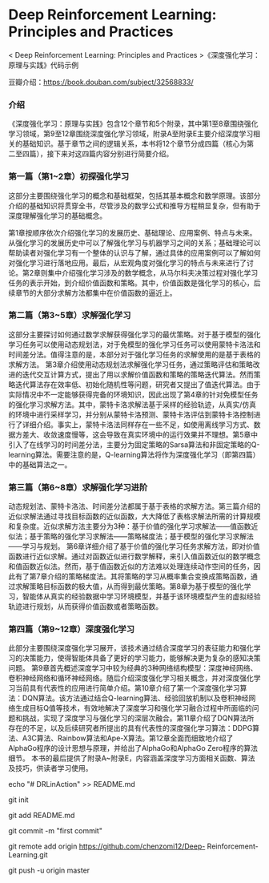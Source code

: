 # Deep Reinforcement Learning: Principles and Practices


< Deep Reinforcement Learning: Principles and Practices >《深度强化学习：原理与实践》代码示例

豆瓣介绍：https://book.douban.com/subject/32568833/


### 介绍

《深度强化学习：原理与实践》包含12个章节和5个附录，其中第1至8章围绕强化学习领域，第9至12章围绕深度强化学习领域，附录A至附录E主要介绍深度学习相关的基础知识。基于章节之间的逻辑关系，本书将12个章节分成四篇（核心为第二至四篇），接下来对这四篇内容分别进行简要介绍。### 第一篇（第1~2章）初探强化学习
这部分主要围绕强化学习的概念和基础框架，包括其基本概念和数学原理。该部分介绍的基础知识将贯穿全书，尽管涉及的数学公式和推导方程稍显复杂，但有助于深度理解强化学习的基础概念。第1章按顺序依次介绍强化学习的发展历史、基础理论、应用案例、特点与未来。从强化学习的发展历史中可以了解强化学习与机器学习之间的关系；基础理论可以帮助读者对强化学习有一个整体的认识与了解，通过具体的应用案例可以了解如何对强化学习进行落地应用。最后，从宏观角度对强化学习的特点与未来进行了讨论。第2章则集中介绍强化学习涉及的数学概念，从马尔科夫决策过程对强化学习任务的表示开始，到介绍价值函数和策略。其中，价值函数是强化学习的核心，后续章节的大部分求解方法都集中在价值函数的逼近上。### 第二篇（第3~5章）求解强化学习这部分主要探讨如何通过数学求解获得强化学习的最优策略。对于基于模型的强化学习任务可以使用动态规划法，对于免模型的强化学习任务可以使用蒙特卡洛法和时间差分法。值得注意的是，本部分对于强化学习任务的求解使用的是基于表格的求解方法。第3章介绍使用动态规划法求解强化学习任务，通过策略评估和策略改进的迭代交互计算方式，提出了用以求解价值函数和策略的策略迭代算法。然而策略迭代算法存在效率低、初始化随机性等问题，研究者又提出了值迭代算法。由于实际情况中不一定能够获得完备的环境知识，因此出现了第4章的针对免模型任务的强化学习求解方法。其中，蒙特卡洛求解法基于采样的经验轨迹，从真实/仿真的环境中进行采样学习，并分别从蒙特卡洛预测、蒙特卡洛评估到蒙特卡洛控制进行了详细介绍。事实上，蒙特卡洛法同样存在一些不足，如使用离线学习方式、数据方差大、收敛速度慢等，这会导致在真实环境中的运行效果并不理想。第5章中引入了在线学习的时间差分法，主要分为固定策略的Sarsa算法和非固定策略的Q-learning算法。需要注意的是，Q-learning算法将作为深度强化学习（即第四篇）中的基础算法之一。### 第三篇（第6~8章）求解强化学习进阶动态规划法、蒙特卡洛法、时间差分法都属于基于表格的求解方法。第三篇介绍的近似求解法通过寻找目标函数的近似函数，大大降低了表格求解法所需的计算规模和复杂度。近似求解方法主要分为3种：基于价值的强化学习求解法——值函数近似法；基于策略的强化学习求解法——策略梯度法；基于模型的强化学习求解法——学习与规划。第6章详细介绍了基于价值的强化学习任务求解方法，即对价值函数进行近似求解。通过对函数近似进行数学解释，来引入值函数近似的数学概念和值函数近似法。然而，基于值函数近似的方法难以处理连续动作空间的任务，因此有了第7章介绍的策略梯度法。其将策略的学习从概率集合变换成策略函数，通过求解策略目标函数的极大值，从而得到最优策略。第8章为基于模型的强化学习，智能体从真实的经验数据中学习环境模型，并基于该环境模型产生的虚拟经验轨迹进行规划，从而获得价值函数或者策略函数。### 第四篇（第9~12章）深度强化学习此部分主要围绕深度强化学习展开，该技术通过结合深度学习的表征能力和强化学习的决策能力，使得智能体具备了更好的学习能力，能够解决更为复杂的感知决策问题。第9章首先概述深度学习中较为经典的3种网络结构模型：深度神经网络、卷积神经网络和循环神经网络。随后介绍深度强化学习相关概念，并对深度强化学习当前具有代表性的应用进行简单介绍。第10章介绍了第一个深度强化学习算法：DQN算法。该方法通过结合Q-learning算法、经验回放机制以及卷积神经网络生成目标Q值等技术，有效地解决了深度学习和强化学习融合过程中所面临的问题和挑战，实现了深度学习与强化学习的深层次融合。第11章介绍了DQN算法所存在的不足，以及后续研究者所提出的具有代表性的深度强化学习算法：DDPG算法、A3C算法、Rainbow算法和Ape-X算法。第12章全面而细致地介绍了AlphaGo程序的设计思想与原理，并给出了AlphaGo和AlphaGo Zero程序的算法细节。本书的最后提供了附录A~附录E，内容涵盖深度学习方面相关函数、算法及技巧，供读者学习使用。
echo "# DRLinAction" >> README.md

git init

git add README.md

git commit -m "first commit"

git remote add origin https://github.com/chenzomi12/Deep-
Reinforcement-Learning.git

git push -u origin master